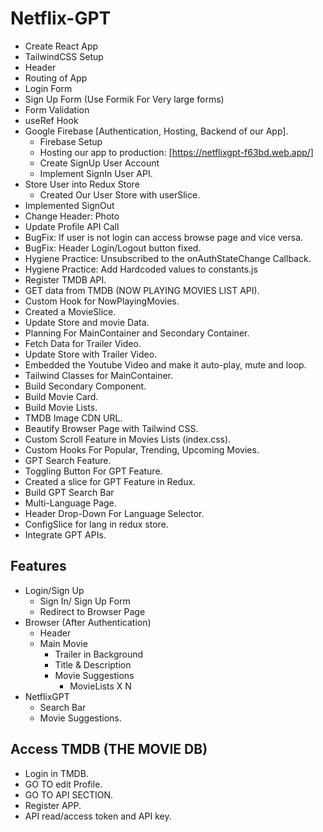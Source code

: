 # Netflix-GPT

-   Create React App
-   TailwindCSS Setup
-   Header
-   Routing of App
-   Login Form
-   Sign Up Form (Use Formik For Very large forms)
-   Form Validation
-   useRef Hook
-   Google Firebase [Authentication, Hosting, Backend of our App].
    -   Firebase Setup
    -   Hosting our app to production: [https://netflixgpt-f63bd.web.app/]
    -   Create SignUp User Account
    -   Implement SignIn User API.
-   Store User into Redux Store
    -   Created Our User Store with userSlice.
-   Implemented SignOut
-   Change Header: Photo
-   Update Profile API Call
-   BugFix: If user is not login can access browse page and vice versa.
-   BugFix: Header Login/Logout button fixed.
-   Hygiene Practice: Unsubscribed to the onAuthStateChange Callback.
-   Hygiene Practice: Add Hardcoded values to constants.js
-   Register TMDB API.
-   GET data from TMDB (NOW PLAYING MOVIES LIST API).
-   Custom Hook for NowPlayingMovies.
-   Created a MovieSlice.
-   Update Store and movie Data.
-   Planning For MainContainer and Secondary Container.
-   Fetch Data for Trailer Video.
-   Update Store with Trailer Video.
-   Embedded the Youtube Video and make it auto-play, mute and loop.
-   Tailwind Classes for MainContainer.
-   Build Secondary Component.
-   Build Movie Card.
-   Build Movie Lists.
-   TMDB Image CDN URL.
-   Beautify Browser Page with Tailwind CSS.
-   Custom Scroll Feature in Movies Lists (index.css).
-   Custom Hooks For Popular, Trending, Upcoming Movies.
-   GPT Search Feature.
-   Toggling Button For GPT Feature.
-   Created a slice for GPT Feature in Redux.
-   Build GPT Search Bar
-   Multi-Language Page.
-   Header Drop-Down For Language Selector.
-   ConfigSlice for lang in redux store.
-   Integrate GPT APIs.

## Features

-   Login/Sign Up
    -   Sign In/ Sign Up Form
    -   Redirect to Browser Page
-   Browser (After Authentication)
    -   Header
    -   Main Movie
        -   Trailer in Background
        -   Title & Description
        -   Movie Suggestions
            -   MovieLists X N
-   NetflixGPT
    -   Search Bar
    -   Movie Suggestions.

## Access TMDB (THE MOVIE DB)

-   Login in TMDB.
-   GO TO edit Profile.
-   GO TO API SECTION.
-   Register APP.
-   API read/access token and API key.
